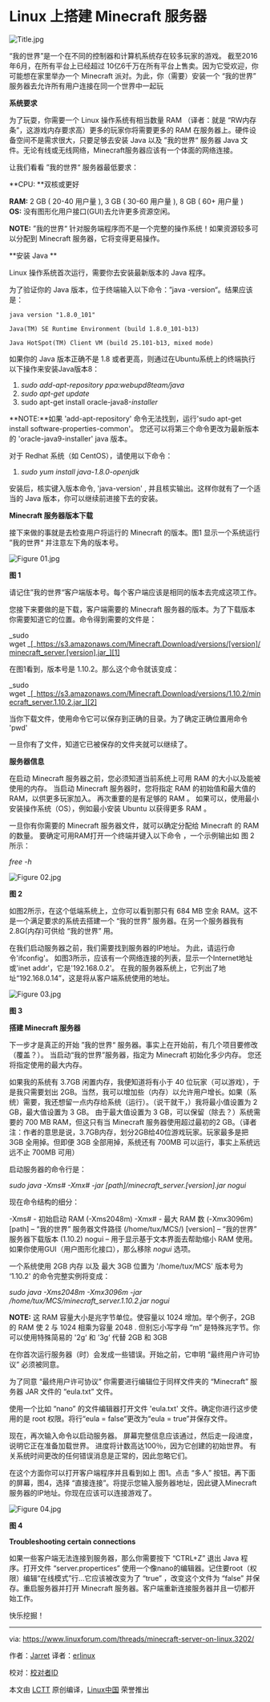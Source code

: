 # Linux 上搭建 Minecraft 服务器



![Title.jpg](https://www.linuxforum.com/attachments/title-jpg.89/) 

“我的世界”是一个在不同的控制器和计算机系统存在较多玩家的游戏。 截至2016年6月，在所有平台上已经超过 10亿6千万在所有平台上售卖。因为它受欢迎，你可能想在家里举办一个 Minecraft 派对。为此，你（需要）安装一个 “我的世界” 服务器去允许所有用户连接在同一个世界中一起玩

**系统要求**

为了玩耍，你需要一个 Linux 操作系统有相当数量 RAM （译者：就是 “RW内存条”，这游戏内存要求高）更多的玩家你将需要更多的 RAM 在服务器上。硬件设备空间不是需求很大，只要足够去安装 Java 以及 ”我的世界“ 服务器 Java 文件。无论有线或无线网络，Minecraft服务器应该有一个体面的网络连接。

让我们看看 ”我的世界“ 服务器最低要求：

**CPU: **双核或更好

**RAM:** 2 GB ( 20-40 用户量 ), 3 GB ( 30-60 用户量 ), 8 GB ( 60+ 用户量 )
**OS:** 没有图形化用户接口(GUI)去允许更多资源空闲。

**NOTE:** ”我的世界“ 针对服务端程序而不是一个完整的操作系统！如果资源较多可以分配到 Minecraft 服务器，它将变得更易操作。

**安装 Java **

Linux 操作系统首次运行，需要你去安装最新版本的 Java 程序。

为了验证你的 Java 版本，位于终端输入以下命令：”java -version“。结果应该是：

```
java version "1.8.0_101"

Java(TM) SE Runtime Environment (build 1.8.0_101-b13)

Java HotSpot(TM) Client VM (build 25.101-b13, mixed mode)
```

如果你的 Java 版本正确不是 1.8 或者更高，则通过在Ubuntu系统上的终端执行以下操作来安装Java版本8： 

1. _sudo add-apt-repository ppa:webupd8team/java_
2. _sudo apt-get update_
3. sudo apt-get install oracle-java8-*installer*

**NOTE:**如果 'add-apt-repository' 命令无法找到，运行'sudo apt-get install software-properties-common'。 您还可以将第三个命令更改为最新版本的 'oracle-java9-installer' java 版本。

对于 Redhat 系统（如 CentOS），请使用以下命令： 

1. _sudo yum install java-1.8.0-openjdk_

安装后，核实键入版本命令, 'java-version' , 并且核实输出。这样你就有了一个适当的 Java 版本，你可以继续前进接下去的安装。

**Minecraft 服务器版本下载**

接下来做的事就是去检查用户将运行的 Minecraft 的版本。图1 显示一个系统运行 ”我的世界“ 并注意左下角的版本号。 

![Figure 01.jpg](https://www.linuxforum.com/attachments/figure-01-jpg.85/) 

**图 1**

请记住”我的世界“客户端版本号。每个客户端应该是相同的版本去完成这项工作。

您接下来要做的是下载，客户端需要的 Minecraft 服务器的版本。为了下载版本你需要知道它的位置。命令得到需要的文件是：

_sudo wget _[_https://s3.amazonaws.com/Minecraft.Download/versions/[version]/minecraft_server.[version].jar_][1]

在图1看到，版本号是 1.10.2。那么这个命令就该变成：

_sudo wget _[_https://s3.amazonaws.com/Minecraft.Download/versions/1.10.2/minecraft_server.1.10.2.jar_][2]

当你下载文件，使用命令它可以保存到正确的目录。为了确定正确位置用命令 'pwd' 

一旦你有了文件，知道它已被保存的文件夹就可以继续了。

**服务器信息**

在启动 Minecraft 服务器之前，您必须知道当前系统上可用 RAM 的大小以及能被使用的内存。 当启动 Minecraft 服务器时，您将指定 RAM 的初始值和最大值的 RAM，以供更多玩家加入。 再次重要的是有足够的 RAM 。 如果可以，使用最小安装操作系统（OS），例如最小安装 Ubuntu 以获得更多 RAM 。

一旦你有你需要的 Minecraft 服务器文件，就可以确定分配给 Minecraft 的 RAM 的数量。 要确定可用RAM打开一个终端并键入以下命令 ，一个示例输出如 图 2 所示：

_free -h_

![Figure 02.jpg](https://camo.githubusercontent.com/686cb2c9421f276e1cab0b08b713f636ed3ca614/68747470733a2f2f7777772e6c696e7578666f72756d2e636f6d2f6174746163686d656e74732f6669677572652d30322d6a70672e38362f) 

**图 2**

如图2所示，在这个低端系统上，立你可以看到那只有 684 MB 空余 RAM。这不是一个满足要求的系统去搭建一个 “我的世界” 服务器。在另一个服务器我有 2.8G(内存)可供给 “我的世界” 用。

在我们启动服务器之前，我们需要找到服务器的IP地址。 为此，请运行命令'ifconfig'。 如图3所示，应该有一个网络连接的列表，显示一个Internet地址或'inet addr'，它是'192.168.0.2'。 在我的服务器系统上，它列出了地址“192.168.0.14”，这是将从客户端系统使用的地址。 

 ![Figure 03.jpg](https://camo.githubusercontent.com/62dc2bfe97f8df7895d606c594d74f27b4881ee4/68747470733a2f2f7777772e6c696e7578666f72756d2e636f6d2f6174746163686d656e74732f6669677572652d30332d6a70672e38372f) 

**图 3**

**搭建 Minecraft 服务器**

下一步才是真正的开始 ”我的世界“ 服务器。事实上在开始前，有几个项目要修改（覆盖？）。 当启动“我的世界”服务器，指定为 Minecraft 初始化多少内存。 您还将指定使用的最大内存。 

如果我的系统有 3.7GB 闲置内存，我便知道将有小于 40 位玩家（可以游戏），于是我只需要划出 2GB。当然，我可以增加些（内存）以允许用户增长。如果（系统）需要，我还想留一点内存给系统（运行）。（说干就干，）我将最小值设置为 2 GB，最大值设置为 3 GB。 由于最大值设置为 3 GB，可以保留（除去？）系统需要的 700 MB RAM，但这只有当 Minecraft 服务器使用超过最初的2 GB。（译者注：作者的意思是说，3.7GB内存，划分2GB给40位游戏玩家。玩家最多是把 3GB 全用掉。但即便 3GB 全部用掉，系统还有 700MB 可以运行，事实上系统远远不止 700MB 可用）

启动服务器的命令行是：

_sudo java -Xms# -Xmx# -jar [path]/minecraft_server.[version].jar nogui_

现在命令结构的细分：

-Xms# - 初始启动 RAM (-Xms2048m)
-Xmx# - 最大 RAM 数 (-Xmx3096m)
[path] – “我的世界” 服务器文件路径 (/home/tux/MCS/)
[version] – “我的世界” 服务器下载版本 (1.10.2)
nogui – 用于显示基于文本界面去帮助缩小 RAM 使用。如果你使用GUI（用户图形化接口），那么移除 *nogui* 选项。

一个系统使用 2GB 内存 以及 最大 3GB 位置为 '/home/tux/MCS' 版本号为 ‘1.10.2' 的命令完整实例将变成：

_sudo java -Xms2048m -Xmx3096m -jar /home/tux/MCS/minecraft_server.1.10.2.jar nogui_

**NOTE:** 这 RAM 容量大小是兆字节单位。使容量以 1024 增加。举个例子，2GB 的 RAM 使 2 与 1024 相乘为容量 2048 . 但别忘小写字母 “m” 是特殊兆字节。你可以使用特殊简易的 '2g‘ 和 ’3g‘ 代替 2GB 和 3GB

在你首次运行服务器（时）会发成一些错误。开始之前，它申明 “最终用户许可协议” 必须被同意。

为了同意 “最终用户许可协议” 你需要进行编辑位于同样文件夹的 “Minecraft” 服务器 JAR 文件的 “eula.txt” 文件。

使用一个比如 “nano” 的文件编辑器打开文件 'eula.txt' 文件。确定你进行这步使用的是 root 权限。将行“eula = false”更改为“eula = true”并保存文件。 

现在，再次输入命令以启动服务器。 屏幕完整信息应该通过，然后走一段进度，说明它正在准备加载世界。 进度将计数高达100％，因为它创建的初始世界。 有关系统时间更改的任何错误消息是正常的，因此忽略它们。 

在这个方面你可以打开客户端程序并且看到如上 图1。点击 “多人” 按钮。再下面的屏幕，图4，选择 “直接连接”。将提示您输入服务器地址，因此键入Minecraft服务器的IP地址。你现在应该可以连接游戏了。


 ![Figure 04.jpg](https://camo.githubusercontent.com/6893151530092ac59b7b04d17ca5bc07d9bfc9b4/68747470733a2f2f7777772e6c696e7578666f72756d2e636f6d2f6174746163686d656e74732f6669677572652d30342d6a70672e38382f) 

**图 4**

**Troubleshooting certain connections**

如果一些客户端无法连接到服务器，那么你需要按下 “CTRL+Z” 退出 Java 程序。打开文件 “server.propertices” 使用一个像nano的编辑器。记住要root（权限）编辑“在线模式”行...它应该被改变为了 “true” ，改变这个文件为 “false” 并保存。重启服务器并打开 Minecraft 服务器。客户端重新连接服务器并且一切都开始工作。

快乐挖掘！

------

via: https://www.linuxforum.com/threads/minecraft-server-on-linux.3202/

作者：[Jarret][a]
译者：[erlinux](http://www.itxdm.me)

校对：[校对者ID](https://github.com/校对者ID)

本文由 [LCTT](https://github.com/LCTT/TranslateProject) 原创编译，[Linux中国](https://linux.cn/) 荣誉推出

[a]: https://www.linuxforum.com/members/jarret.268/
[1]: https://s3.amazonaws.com/Minecraft.Download/versions/%5Bversion%5D/minecraft_server.%5Bversion%5D.jar
[2]: https://s3.amazonaws.com/Minecraft.Download/versions/%5Bversion%5D/minecraft_server.%5Bversion%5D.jar
